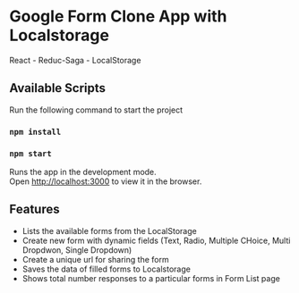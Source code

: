 # Google Form Clone App with Localstorage
 React - Reduc-Saga - LocalStorage

## Available Scripts
Run the following command to start the project

### `npm install`
### `npm start`

Runs the app in the development mode.\
Open [http://localhost:3000](http://localhost:3000) to view it in the browser.

## Features
 - Lists the available forms from the LocalStorage
 - Create new form with dynamic fields (Text, Radio, Multiple CHoice, Multi Dropdwon, Single Dropdown)
 - Create a unique url for sharing the form
 - Saves the data of filled forms to Localstorage
 - Shows total number responses to a particular forms in Form List page
